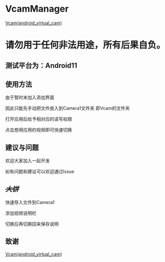 # VcamManager

[Vcam(android_virtual_cam)](https://github.com/w2016561536/android_virtual_cam)

# 请勿用于任何非法用途，所有后果自负。

## 测试平台为：Android11

## 使用方法

由于暂时未加入添加界面

因此只能先手动把文件放入到Camera1文件夹 即Vcam的文件夹

打开应用后给予相对应的读写权限

点击想用应用的视频即可快速切换

## 建议与问题

欢迎大家加入一起开发

如有问题和建议可以欢迎通过Issue

## ~~*大饼*~~

快速导入文件到Camera1

添加视频说明栏

切换后再切换回来保存说明
## 致谢

[Vcam(android_virtual_cam)](https://github.com/w2016561536/android_virtual_cam)
